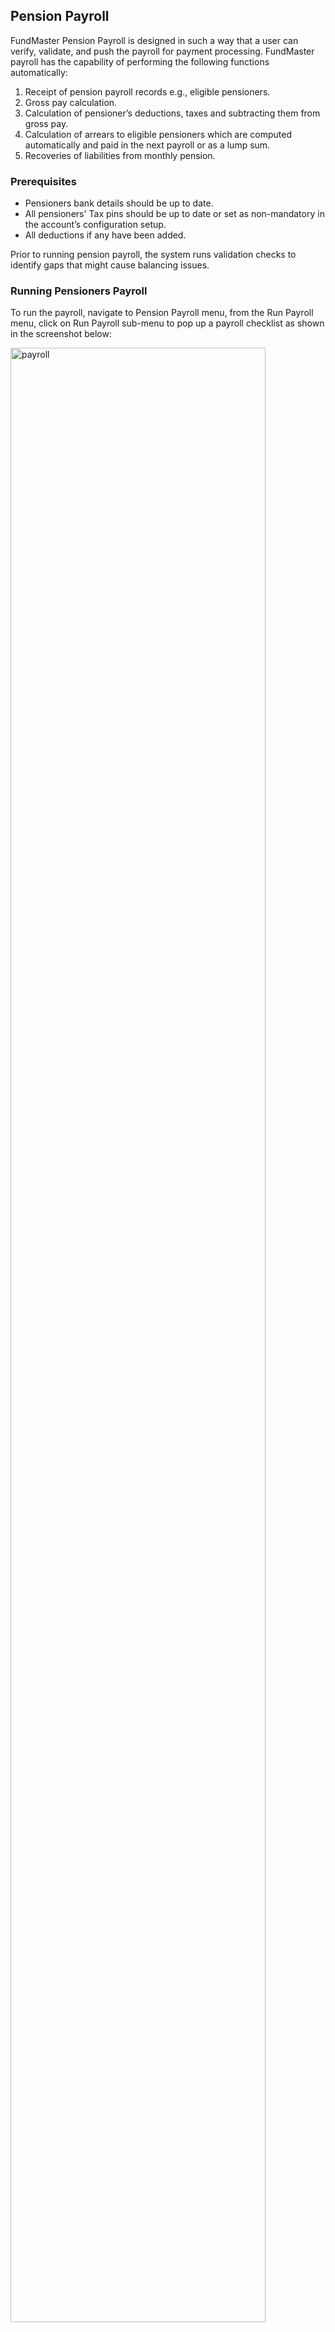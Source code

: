 ## **Pension Payroll**
FundMaster Pension Payroll is designed in such a way that a user can verify, validate, and push the payroll for payment processing. FundMaster payroll has the capability of performing the following functions automatically:

1. Receipt of pension payroll records e.g., eligible pensioners.
1. Gross pay calculation.
1. Calculation of pensioner’s deductions, taxes and subtracting them from gross pay.
1. Calculation of arrears to eligible pensioners which are computed automatically and paid in the next payroll or as a lump sum.
1. Recoveries of liabilities from monthly pension.

### **Prerequisites**
- Pensioners bank details should be up to date.
- All pensioners' Tax pins should be up to date or set as non-mandatory in the account’s configuration setup.
- All deductions if any have been added.

Prior to running pension payroll, the system runs validation checks to identify gaps that might cause balancing issues.

### **Running Pensioners Payroll**
To run the payroll, navigate to Pension Payroll menu, from the Run Payroll menu, click on Run Payroll sub-menu to pop up a payroll checklist as shown in the screenshot below:

<img  alt="payroll" width="90%" height="auto"  class="center"  src="![Image from alias](~@alias/img/media10/22.png)"> 

Clicking the **Run Payroll** link on the sub-menu will open Payroll Roll checklist window as shown in the screenshot below:

<img  alt="payroll" width="90%" height="auto"  class="center"  src="![Image from alias](~@alias/img/media10/23.png)"> 

Once all the checkboxes have been checked and there are no exceptions, clicking the **Run Payroll** button will open a date and month confirmation dialog box. Click the Run Payroll button as shown below:

<img  alt="payroll" width="90%" height="auto"  class="center"  src="![Image from alias](~@alias/img/media10/24.png)"> 

Clicking the Run Payroll button will run the run the payroll. If the payroll rans successfully, a dialog box will pop up for confirmation. Next, procced to the top menu bar to **Validate**, **Confirm**, **Authorize** and **Post** to accounts.
### **Previous Payrolls**
To view all the payrolls that have already been ran for different months, navigate to pension payroll menu and click the **Previous Payrolls** link as shown in the following screenshot:

<img  alt="payroll" width="90%" height="auto"  class="center"  src="![Image from alias](~@alias/img/media10/25.png)"> 

Clicking the **Previous Payrolls** link will open the Previous Payroll window with a grid table listing all previous payrolls as shown below: 

<img  alt="payroll" width="90%" height="auto"  class="center"  src="![Image from alias](~@alias/img/media10/26.png)"> 

**NB:** Select payroll month and year to view pensioner’s payroll details, else the grid will be empty.


### **Pension Arrears Register**
<img  alt="payroll" width="90%" height="auto"  class="center"  src="![Image from alias](~@alias/img/media10/27.png)"> 

### **Payroll Confirmation and Posting**
At this stage the payroll is confirmed against the staged payroll in FundMaster. To confirm payroll, navigate to the **Payroll Operations** menu and from the drop-down menu, click **Confirm Against Staged Payroll** link (otherwise click the **Reverse Payment** link) to confirm the transaction as shown in the screenshot below:

<img  alt="payroll" width="90%" height="auto"  class="center"  src="![Image from alias](~@alias/img/media10/28.png)"> 

### **Mini Payroll**
Mini payroll is a subset of pensioners payroll which is specifically used to process pensioners unpaid arrears only; instead of paying arrears to pensioners from the payroll. 

To run the mini-payroll, navigate to the Run Payroll sub menu and click **Run Mini-Payroll** link to start running mini payroll as shown in the screenshot below:

<img  alt="payroll" width="90%" height="auto"  class="center"  src="![Image from alias](~@alias/img/media10/29.png)"> 

Clicking the **Run Mini-Payroll** link will open a confirm dialog box to confirm that you want to run the mini-payroll. Click **Yes** button to run or the **No** button to decline as shown in the screenshot below: 

<img  alt="payroll" width="90%" height="auto"  class="center"  src="![Image from alias](~@alias/img/media10/30.png)"> 

Clicking the **Yes** button, as shown previously, will get the mini payroll running. Once the mini-payroll has ran successfully, a dialog box will pop up indicating that the mini-payroll has ran successfully. See screenshot below: 

<img  alt="payroll" width="90%" height="auto"  class="center"  src="![Image from alias](~@alias/img/media10/31.png)"> 

To view a list of the previous mini-payrolls that has been ran successfully, navigate to the Pension Payroll menu and click **Mini-Payroll register** as shown below: 

<img  alt="payroll" width="90%" height="auto"  class="center"  src="![Image from alias](~@alias/img/media10/32.png)"> 

Clicking the **Mini-Payroll Register** link, as shown previously, will load the Mini Payroll Register window where a grid table containing mini-payrolls that have been ran successfully (the Mini-Payrolls are grouped by the arrears per month) is displayed as shown in the screenshot below:

<img  alt="payroll" width="90%" height="auto"  class="center"  src="![Image from alias](~@alias/img/media10/33.png)"> 

- To certify the arrears, select the arrears for the specific month and click at the certification drop down button at the top.
- To post the arrears to accounts select the arrears for a specific month and click on the posting drop-down button at the top.
- To view the list of pensioners arrears for specific month, select the arrears moth from the grid and click on the show details button at the top right corner which will load another grid at the button of the main grid as shown in the illustration below:

<img  alt="payroll" width="90%" height="auto"  class="center"  src="![Image from alias](~@alias/img/media10/34.png)"> 